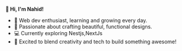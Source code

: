 <b> 👋 Hi, I'm Nahid!</b>
<ul>
  <li>🌱 Web dev enthusiast, learning and growing every day.</li>
  <li>🎨 Passionate about crafting beautiful, functional designs.</li>
  <li>💻 Currently exploring Nestjs,NextJs</li>
  <li>🚀 Excited to blend creativity and tech to build something awesome!</li>
</ul>
<!---
<b>🌈 About Me</b>
<ul>
  <li>🎨 I enjoy the process of crafting aesthetically pleasing and functional web designs. </li>
  <li>💡 With a keen interest in web design, I'm dedicated to creating engaging user experiences and exploring innovative solutions to complex problems. </li>
</ul>

<b>🎯 What I'm Up To</b>
<ul>
  <li>🌱 Currently, I'm immersing myself in building a strong foundation in web development.</li>
  <li>🤖 I'm particularly drawn to the intersection of creativity and technology, and I'm excited to explore the endless possibilities that web design offers.</li>
</ul>


<!---
Nahidworld/Nahidworld is a ✨ special ✨ repository because its `README.md` (this file) appears  your GitHub profile.
You can click the Preview link to take a look at your changes.
--->
